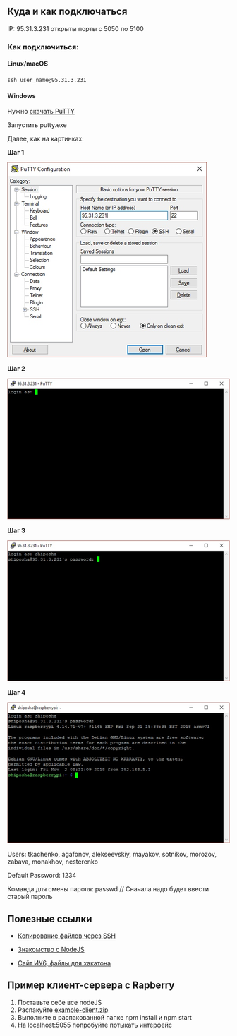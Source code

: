 ## Куда и как подключаться

IP: 95.31.3.231 открыты порты c 5050 по 5100

### Как подключиться: 
#### Linux/macOS
`ssh user_name@95.31.3.231`

#### Windows
Нужно [скачать PuTTY](https://www.chiark.greenend.org.uk/~sgtatham/putty/latest.html)

Запустить putty.exe

Далее, как на картинках:

**Шаг 1**

![Шаг 1](https://github.com/Ownhack/Ownhack.github.io/blob/master/assets/putty-example/step1.jpg)

**Шаг 2**

![Шаг 2](https://github.com/Ownhack/Ownhack.github.io/blob/master/assets/putty-example/step2.jpg)


**Шаг 3**

![Шаг 4](https://github.com/Ownhack/Ownhack.github.io/blob/master/assets/putty-example/step3.jpg)

**Шаг 4**

![Шаг 4](https://github.com/Ownhack/Ownhack.github.io/blob/master/assets/putty-example/step4.jpg)


Users:
tkachenko, agafonov, alekseevskiy, mayakov, sotnikov, morozov, zabava, monakhov, nesterenko

Default Password:
1234

Команда для смены пароля: passwd    // Сначала надо будет ввести старый пароль  

## Полезные ссылки

- [Копирование файлов через SSH](https://www.shellhacks.com/ru/copy-files-ssh-10-examples/)

- [Знакомство с NodeJS](https://proglib.io/p/beginners-guide-to-node-js/)

- [Сайт ИУ6, файлы для хакатона](http://e-learning.bmstu.ru/moodle/course/view.php?id=122)

## Пример клиент-сервера с Rapberry

1. Поставьте себе все nodeJS
2. Распакуйте [example-client.zip](https://github.com/Ownhack/Ownhack.github.io/blob/master/assets/example-client.zip?raw=true)
3. Выполните в распакованной папке npm install и npm start
4. На localhost:5055 попробуйте потыкать интерфейс

